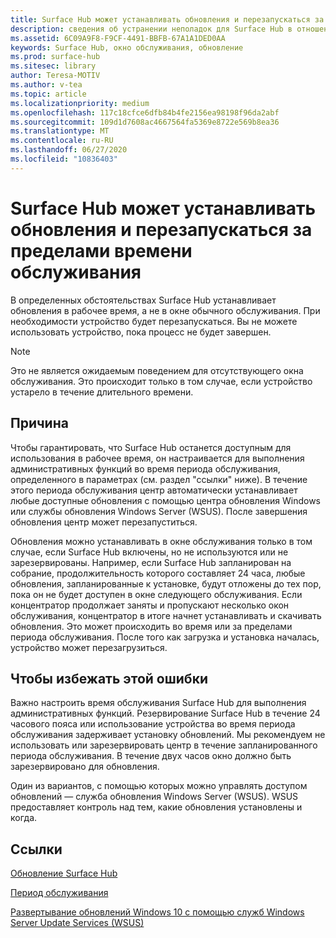 ```yaml
---
title: Surface Hub может устанавливать обновления и перезапускаться за пределами времени обслуживания
description: сведения об устранении неполадок для Surface Hub в отношении автоматических обновлений
ms.assetid: 6C09A9F8-F9CF-4491-BBFB-67A1A1DED0AA
keywords: Surface Hub, окно обслуживания, обновление
ms.prod: surface-hub
ms.sitesec: library
author: Teresa-MOTIV
ms.author: v-tea
ms.topic: article
ms.localizationpriority: medium
ms.openlocfilehash: 117c18cfce6dfb84b4fe2156ea98198f96da2abf
ms.sourcegitcommit: 109d1d7608ac4667564fa5369e8722e569b8ea36
ms.translationtype: MT
ms.contentlocale: ru-RU
ms.lasthandoff: 06/27/2020
ms.locfileid: "10836403"
---
```

# Surface Hub может устанавливать обновления и перезапускаться за пределами времени обслуживания

В определенных обстоятельствах Surface Hub устанавливает обновления в рабочее время, а не в окне обычного обслуживания. При необходимости устройство будет перезапускаться. Вы не можете использовать устройство, пока процесс не будет завершен.

> [!NOTE]  
> Это не является ожидаемым поведением для отсутствующего окна обслуживания. Это происходит только в том случае, если устройство устарело в течение длительного времени.

## Причина
Чтобы гарантировать, что Surface Hub останется доступным для использования в рабочее время, он настраивается для выполнения административных функций во время периода обслуживания, определенного в параметрах (см. раздел "ссылки" ниже). В течение этого периода обслуживания центр автоматически устанавливает любые доступные обновления с помощью центра обновления Windows или службы обновления Windows Server (WSUS). После завершения обновления центр может перезапуститься.

Обновления можно устанавливать в окне обслуживания только в том случае, если Surface Hub включены, но не используются или не зарезервированы. Например, если Surface Hub запланирован на собрание, продолжительность которого составляет 24 часа, любые обновления, запланированные к установке, будут отложены до тех пор, пока он не будет доступен в окне следующего обслуживания. Если концентратор продолжает заняты и пропускают несколько окон обслуживания, концентратор в итоге начнет устанавливать и скачивать обновления. Это может происходить во время или за пределами периода обслуживания. После того как загрузка и установка началась, устройство может перезагрузиться.

## Чтобы избежать этой ошибки

Важно настроить время обслуживания Surface Hub для выполнения административных функций. Резервирование Surface Hub в течение 24 часового пояса или использование устройства во время периода обслуживания задерживает установку обновлений. Мы рекомендуем не использовать или зарезервировать центр в течение запланированного периода обслуживания. В течение двух часов окно должно быть зарезервировано для обновления.

Один из вариантов, с помощью которых можно управлять доступом обновлений — служба обновления Windows Server (WSUS). WSUS предоставляет контроль над тем, какие обновления установлены и когда.

## Ссылки 
 
[Обновление Surface Hub](first-run-program-surface-hub.md#update-the-surface-hub) 

[Период обслуживания](manage-windows-updates-for-surface-hub.md#maintenance-window) 

[Развертывание обновлений Windows 10 с помощью служб Windows Server Update Services (WSUS)](/windows/deployment/update/waas-manage-updates-wsus) 


